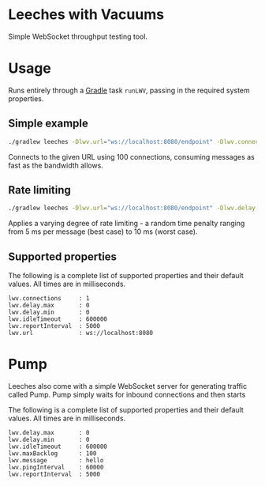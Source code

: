 Leeches with Vacuums
===
Simple WebSocket throughput testing tool.

# Usage
Runs entirely through a [Gradle](https://github.com/gradle/gradle) task `runLWV`, passing in the required system properties.

## Simple example
```sh
./gradlew leeches -Dlwv.url="ws://localhost:8080/endpoint" -Dlwv.connections=100
```
Connects to the given URL using 100 connections, consuming messages as fast as the bandwidth allows.

## Rate limiting
```sh
./gradlew leeches -Dlwv.url="ws://localhost:8080/endpoint" -Dlwv.delay.min=5 -Dlwv.delay.max=10 -Dlwv.connections=100
```
Applies a varying degree of rate limiting - a random time penalty ranging from 5 ms per message (best case) to 10 ms (worst case).

## Supported properties
The following is a complete list of supported properties and their default values. All times are in milliseconds.
```
lwv.connections     : 1
lwv.delay.max       : 0
lwv.delay.min       : 0
lwv.idleTimeout     : 600000
lwv.reportInterval  : 5000
lwv.url             : ws://localhost:8080
```

# Pump
Leeches also come with a simple WebSocket server for generating traffic called Pump. Pump simply waits for inbound connections and then starts

The following is a complete list of supported properties and their default values. All times are in milliseconds.
```
lwv.delay.max       : 0
lwv.delay.min       : 0
lwv.idleTimeout     : 600000
lwv.maxBacklog      : 100
lwv.message         : hello
lwv.pingInterval    : 60000
lwv.reportInterval  : 5000
```